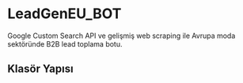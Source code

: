 # LeadGenEU_BOT

Google Custom Search API ve gelişmiş web scraping ile Avrupa moda sektöründe B2B lead toplama botu.

## Klasör Yapısı
